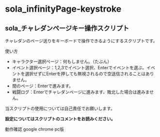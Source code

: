 # sola_infinityPage-keystroke
## sola_チャレダンページキー操作スクリプト
チャレダンのページ送りをキーボードで操作できるようにするスクリプトです。

使い方
- キャラクター選択ページ：何もしません。（たぶん）
- イベント選択ページ：1,2,3でイベント選択、Enterでイベントを選ぶ。イベントを選択せずにEnterを押しても無視されるので空送信されることはありません。
- 間のページ：Enterで進みます。
- 戦闘ログ：Enterでチャレダンページに進みます、敗北した場合は進みません。

当スクリプトの使用については自己責任でお願いします。

**設定についてはスクリプトのコメントをお読みください。**

動作確認 google chrome pc版
